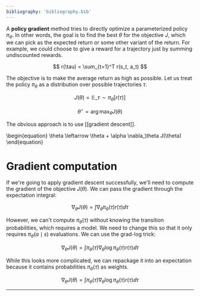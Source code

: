 ```yaml
---
bibliography: 'bibliography.bib'
---
```


A **policy gradient** method tries to directly optimize a parameterized policy $\pi_\theta$. In other words, the goal is to find the best $\theta$ for the objective $J$, which we can pick as the expected return or some other variant of the return. For example, we could choose to give a reward for a trajectory just by summing undiscounted rewards.

$$
r(\tau) = \sum_{t=1}^T r(s_t, a_t)
$$

The objective is to make the average return as high as possible. Let us treat the policy $\pi_\theta$ as a distribution over possible trajectories $\tau$.

$$
J(\theta) = \mathbb{E}\_{\tau \sim \pi_\theta}\left[r(\tau) \right]
$$

$$
\theta^\star = \arg\max_\theta J(\theta)
$$

The obvious approach is to use [[gradient descent]].

\begin{equation}
\theta \leftarrow \theta + \alpha \nabla_\theta J(\theta)
\end{equation}


# Gradient computation

If we're going to apply gradient descent successfully, we'll need to compute the gradient of the objective $J(\theta)$. We can pass the gradient through the expectation integral:

$$
\nabla_\theta J(\theta) = \int \nabla_\theta \pi_\theta(\tau) r(\tau) \dd{\tau}
$$

However, we can't compute $\pi_\theta(\tau)$ without knowing the transition probabilities, which requires a model. We need to change this so that it only requires $\pi_\theta(a \mid s)$ evaluations. We can use the grad-log trick:

$$
\nabla_\theta J(\theta) = \int \pi_\theta(\tau)\nabla_\theta \log \pi_\theta(\tau) r(\tau) \dd{\tau}
$$

While this looks more complicated, we can repackage it into an expectation because it contains probabilities $\pi_\theta(\tau)$ as weights.

$$
\nabla_\theta J(\theta) = \int \pi_\theta(\tau)\nabla_\theta \log \pi_\theta(\tau) r(\tau) \dd{\tau}
$$

--- 
